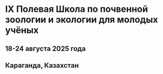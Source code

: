 # IX Полевая Школа по почвенной зоологии и экологии для молодых учёных
## 18-24 августа 2025 года
## Караганда, Казахстан
